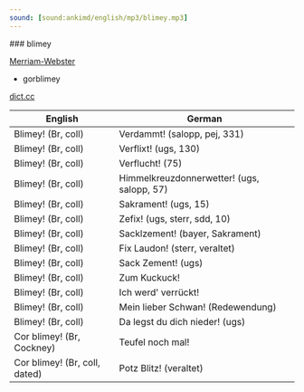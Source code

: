```yaml
---
sound: [sound:ankimd/english/mp3/blimey.mp3]
---
```


\### blimey

[Merriam-Webster](https://www.merriam-webster.com/dictionary/blimey)

- gorblimey

[dict.cc](https://www.dict.cc/blimey)

| English        | German       |
| -------------- | ------------ |
| Blimey! (Br, coll) | Verdammt! (salopp, pej, 331) |
| Blimey! (Br, coll) | Verflixt! (ugs, 130) |
| Blimey! (Br, coll) | Verflucht! (75) |
| Blimey! (Br, coll) | Himmelkreuzdonnerwetter! (ugs, salopp, 57) |
| Blimey! (Br, coll) | Sakrament! (ugs, 15) |
| Blimey! (Br, coll) | Zefix! (ugs, sterr, sdd, 10) |
| Blimey! (Br, coll) | Sacklzement! (bayer, Sakrament) |
| Blimey! (Br, coll) | Fix Laudon! (sterr, veraltet) |
| Blimey! (Br, coll) | Sack Zement! (ugs) |
| Blimey! (Br, coll) | Zum Kuckuck! |
| Blimey! (Br, coll) | Ich werd' verrückt! |
| Blimey! (Br, coll) | Mein lieber Schwan! (Redewendung) |
| Blimey! (Br, coll) | Da legst du dich nieder! (ugs) |
| Cor blimey! (Br, Cockney) | Teufel noch mal! |
| Cor blimey! (Br, coll, dated) | Potz Blitz! (veraltet) |
